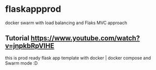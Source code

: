 # flaskappprod
docker swarm with load balancing and Flaks MVC approach  


## Tutorial https://www.youtube.com/watch?v=jnpkbRpVIHE

this is prod ready flask app template with docker | docker compose and Swarm mode :D 
